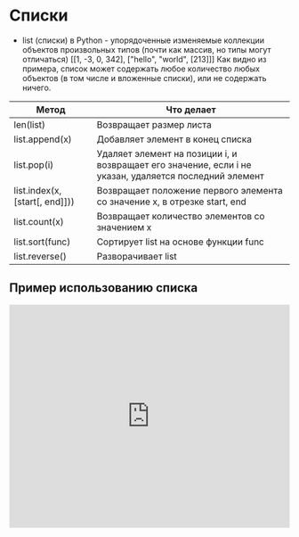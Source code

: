 # Списки 
- list (списки) в Python - упорядоченные изменяемые коллекции объектов произвольных типов (почти как массив, но типы могут отличаться) [[1, -3, 0, 342], ["hello", "world", [213]]]
Как видно из примера, список может содержать любое количество любых объектов (в том числе и вложенные списки), или не содержать ничего.

| Метод  | Что делает  |
|---|---|
| len(list)  | Возвращает размер листа |
| list.append(x)  | Добавляет элемент в конец списка |
| list.pop(i)  | Удаляет элемент на позиции i, и возвращает его значение, если i не указан, удаляется последний элемент  |
| list.index(x, [start[, end]])) | Возвращает положение первого элемента со значение x, в отрезке start, end |
| list.count(x)  | Возвращает количество элементов со значением x  |
| list.sort(func)  | Сортирует list на основе функции func|
| list.reverse()  | Разворачивает list |

## Пример использованию списка

<iframe height="400px" width="100%" src="https://repl.it/@SakenMukanov/SecondaryCoolLamp?lite=true" scrolling="no" frameborder="no" allowtransparency="true" allowfullscreen="true" sandbox="allow-forms allow-pointer-lock allow-popups allow-same-origin allow-scripts allow-modals"></iframe>
